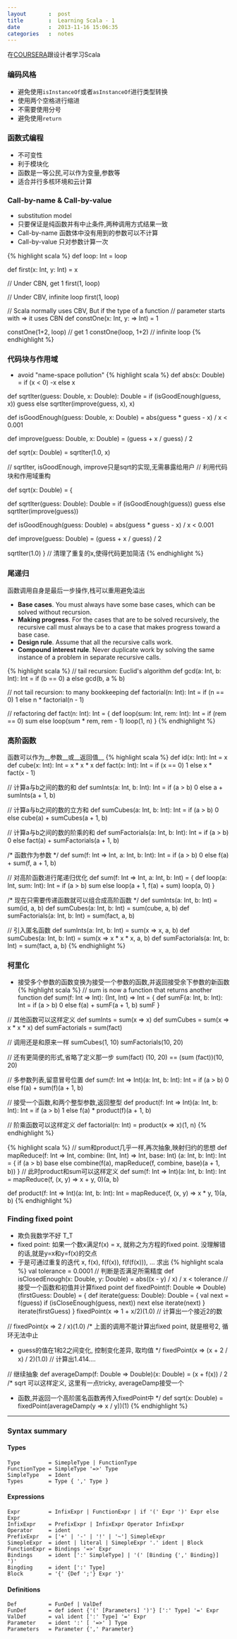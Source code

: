 ```yaml
---
layout       :  post
title        :  Learning Scala - 1
date         :  2013-11-16 15:06:35
categories   :  notes
---
```

在[COURSERA](http://class.coursera.org/progfun-003/class/index)跟设计者学习Scala

### 编码风格

* 避免使用`isInstanceOf`或者`asInstanceOf`进行类型转换
* 使用两个空格进行缩进
* 不需要使用分号
* 避免使用`return`


### 函数式编程

* 不可变性
* 利于模块化
* 函数是一等公民,可以作为变量,参数等
* 适合并行多核环境和云计算


### Call-by-name & Call-by-value

* substitution model
* 只要保证是纯函数并有中止条件,两种调用方式结果一致
* Call-by-name 函数体中没有用到的参数可以不计算
* Call-by-value 只对参数计算一次

{% highlight scala %}
def loop: Int = loop

def first(x: Int, y: Int) = x

// Under CBN, get 1
first(1, loop)

// Under CBV, infinite loop
first(1, loop)

// Scala normally uses CBV, But if the type of a function
// parameter starts with => it uses CBN
def constOne(x: Int, y: => Int) = 1

constOne(1+2, loop) // get 1
constOne(loop, 1+2) // infinite loop
{% endhighlight %}


### 代码块与作用域

* avoid "name-space pollution"
{% highlight scala %}
def abs(x: Double) = if (x < 0) -x else x

def sqrtIter(guess: Double, x: Double): Double =
  if (isGoodEnough(guess, x)) guess
  else sqrtIter(improve(guess, x), x)

def isGoodEnough(guess: Double, x: Double) =
  abs(guess * guess - x) / x < 0.001

def improve(guess: Double, x: Double) =
  (guess + x / guess) / 2

def sqrt(x: Double) = sqrtIter(1.0, x)

// sqrtIter, isGoodEnough, improve只是sqrt的实现,无需暴露给用户
// 利用代码块和作用域重构

def sqrt(x: Double) = {

  def sqrtIter(guess: Double): Double =
    if (isGoodEnough(guess)) guess
    else sqrtIter(improve(guess))

  def isGoodEnough(guess: Double) =
    abs(guess * guess - x) / x < 0.001

  def improve(guess: Double) =
    (guess + x / guess) / 2

  sqrtIter(1.0)
}
// 清理了重复的x,使得代码更加简洁
{% endhighlight %}

### 尾递归
函数调用自身是最后一步操作,栈可以重用避免溢出

* __Base cases__. You must always have some base cases, which can be solved without recursion.
* __Making progress__. For the cases that are to be solved recursively, the recursive call must
always be to a case that makes progress toward a base case.
* __Design rule__. Assume that all the recursive calls work.
* __Compound interest rule__. Never duplicate work by solving the same instance of a problem in
separate recursive calls.

{% highlight scala %}
// tail recursion: Euclid's algorithm
def gcd(a: Int, b: Int): Int =
  if (b == 0) a
  else gcd(b, a % b)

// not tail recursion: to many bookkeeping
def factorial(n: Int): Int =
  if (n == 0) 1 else n * factorial(n - 1)

// refactoring
def fact(n: Int): Int = {
  def loop(sum: Int, rem: Int): Int =
    if (rem == 0) sum
    else loop(sum * rem, rem - 1)
  loop(1, n)
}
{% endhighlight %}

### 高阶函数

函数可以作为__参数__或__返回值__
{% highlight scala %}
def id(x: Int): Int = x
def cube(x: Int): Int = x * x * x
def fact(x: Int): Int = if (x == 0) 1 else x * fact(x - 1)

// 计算a与b之间的数的和
def sumInts(a: Int, b: Int): Int =
  if (a > b) 0 else a + sumInts(a + 1, b)

// 计算a与b之间的数的立方和
def sumCubes(a: Int, b: Int): Int =
  if (a > b) 0 else cube(a) + sumCubes(a + 1, b)

// 计算a与b之间的数的阶乘的和
def sumFactorials(a: Int, b: Int): Int =
  if (a > b) 0 else fact(a) + sumFactorials(a + 1, b)

/* 函数作为参数 */
def sum(f: Int => Int, a:  Int, b: Int): Int =
  if (a > b) 0
  else f(a) + sum(f, a + 1, b)

// 对高阶函数进行尾递归优化
def sum(f: Int => Int, a: Int, b: Int) = {
  def loop(a: Int, sum: Int): Int =
    if (a > b) sum
    else loop(a + 1, f(a) + sum)
  loop(a, 0)
}

/* 现在只需要传递函数就可以组合成高阶函数 */
def sumInts(a: Int, b: Int) = sum(id, a, b)
def sumCubes(a: Int, b: Int) = sum(cube, a, b)
def sumFactorials(a: Int, b: Int) = sum(fact, a, b)

// 引入匿名函数
def sumInts(a: Int, b: Int) = sum(x => x, a, b)
def sumCubes(a: Int, b: Int) = sum(x => x * x * x, a, b)
def sumFactorials(a: Int, b: Int) = sum(fact, a, b)
{% endhighlight %}

### 柯里化

* 接受多个参数的函数变换为接受一个参数的函数,并返回接受余下参数的新函数
{% highlight scala %}
// sum is now a function that returns another function
def sum(f: Int => Int): (Int, Int) => Int = {
  def sumF(a: Int, b: Int): Int =
    if (a > b) 0
    else f(a) + sumF(a + 1, b)
  sumF
}

// 其他函数可以这样定义
def sumInts = sum(x => x)
def sumCubes = sum(x => x * x * x)
def sumFactorials = sum(fact)

// 调用还是和原来一样
sumCubes(1, 10)
sumFactorials(10, 20)

// 还有更简便的形式,省略了定义那一步
sum(fact) (10, 20) == (sum (fact))(10, 20)

// 多参数列表,留意冒号位置
def sum(f: Int => Int)(a: Int, b: Int): Int =
  if (a > b) 0
  else f(a) + sum(f)(a + 1, b)

// 接受一个函数,和两个整型参数,返回整型
def product(f: Int => Int)(a: Int, b: Int): Int =
  if (a > b) 1
  else f(a) * product(f)(a + 1, b)

// 阶乘函数可以这样定义
def factorial(n: Int) = product(x => x)(1, n)
{% endhighlight %}

{% highlight scala %}
// sum和product几乎一样,再次抽象,映射归约的思想
def mapReduce(f: Int => Int, combine: (Int, Int) => Int, base: Int)
(a: Int, b: Int): Int = {
  if (a > b) base
  else combine(f(a), mapReduce(f, combine, base)(a + 1, b))
  }
// 此时product和sum可以这样定义
def sum(f: Int => Int)(a: Int, b: Int): Int =
  mapReduce(f, (x, y) => x + y, 0)(a, b)

def product(f: Int => Int)(a: Int, b: Int): Int =
  mapReduce(f, (x, y) => x * y, 1)(a, b)
{% endhighlight %}

### Finding fixed point

* 欺负我数学不好 T_T  
* fixed point: 如果一个数x满足f(x) = x, 就称之为方程的fixed point. 没理解错的话,就是y=x和y=f(x)的交点  
* 于是可通过重复的迭代 x, f(x), f(f(x)), f(f(f(x))), ... 求出
{% highlight scala %}
val tolerance  = 0.0001
// 判断是否满足所需精度
def isClosedEnough(x: Double, y: Double) =
  abs((x - y) / x) / x < tolerance
// 接受一个函数和初值并计算fixed point
def fixedPoint(f: Double => Double)(firstGuess: Double) = {
  def iterate(guess: Double): Double = {
    val next = f(guess)
    if (isCloseEnough(guess, next)) next
    else iterate(next)
  }
  iterate(firstGuess)
}
fixedPoint(x => 1 + x/2)(1.0)  // 计算出一个接近2的数

// fixedPoint(x => 2 / x)(1.0)
/* 上面的调用不能计算出fixed point, 就是根号2, 循环无法中止
 * guess的值在1和2之间变化, 控制变化差异, 取均值
 */
fixedPoint(x => (x + 2 / x) / 2)(1.0) // 计算出1.414....

// 继续抽象
def averageDamp(f: Double => Double)(x: Double) = (x + f(x)) / 2
/* sqrt 可以这样定义, 这里有一点tricky, averageDamp接受一个
 * 函数,并返回一个高阶匿名函数再传入fixedPoint中
 */
def sqrt(x: Double) =
  fixedPoint(averageDamp(y => x / y))(1)
{% endhighlight %}

- - -

### Syntax summary

#### Types

    Type         = SimepleType | FunctionType
    FunctionType = SimpleType '=>' Type
    SimpleType   = Ident
    Types        = Type { ',' Type }

#### Expressions

    Expr         = InfixExpr | FunctionExpr | if '(' Expr ')' Expr else Expr
    InfixExpr    = PrefixExpr | InfixExpr Operator InfixExpr
    Operator     = ident
    PrefixExpr   = ['+' | '-' | '!' | '~'] SimepleExpr
    SimepleExpr  = ident | literal | SimepleExpr '.' ident | Block
    FunctionExpr = Bindings '=>' Expr
    Bindings     = ident [':' SimpleType] | '(' [Binding {',' Binding}] ')'
    Bingding     = ident [':' Type]
    Block        = '{' {Def ';'} Expr '}'

#### Definitions

    Def          = FunDef | ValDef
    FunDef       = def ident {'(' [Parameters] ')'} [':' Type] '=' Expr
    ValDef       = val ident [':' Type] '=' Expr
    Parameter    = ident ':' [ '=>' ] Type
    Parameters   = Parameter {',' Parameter}
